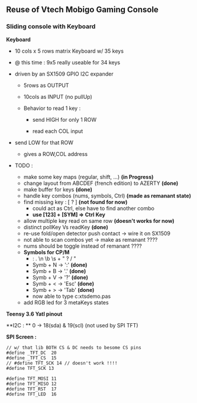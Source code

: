 ## Reuse of Vtech Mobigo Gaming Console

### Sliding console with Keyboard

**Keyboard**

  - 10 cols x 5 rows matrix Keyboard w/ 35 keys
  - @ this time : 9x5 really useable for 34 keys

  - driven by an SX1509 GPIO I2C expander
    - 5rows as OUTPUT
    - 10cols as INPUT (no pullUp)

    - Behavior to read 1 key :
      - send HIGH for only 1 ROW
      
      - read each COL input
    
  - send LOW for that ROW
    
      - gives a ROW,COL address
      
        
    
  - TODO :
    - make some key maps (regular, shift, ...) **(in Progress)**
    - change layout from ABCDEF (french edition) to AZERTY **(done)** 
    - make buffer for keys **(done)**
    - handle key combos (nums, symbols, Ctrl) **(made as remanant state)**
    - find missing key : [ ? ] **(not found for now)**
      - could act as Ctrl, else have to find another combo
      - **use [123] + [SYM] => Ctrl Key**
    - allow multiple key read on same row **(doesn't works for now)**
    - distinct pollKey Vs readKey **(done)**
    - re-use fold/open detector push  contact -> wire it on SX1509
    - not able to scan combos yet -> make as remanant ????
    - nums should be toggle instead of remanant ????
    - **Symbols for CP/M**
      - : . \n \b \s + " ? / "
      - Symb + N -> ':' **(done)**
      - Symb + B -> '.' **(done)**
      - Symb + V -> '?' **(done)**
      - Symb + < -> 'Esc' **(done)**
      - Symb + > -> 'Tab' **(done)**
      - now able to type c:xtsdemo.pas
    - add RGB led for 3 metaKeys states
    

**Teensy 3.6 Yatl pinout** 

**I2C : ** 0 -> 18(sda) & 19(scl) (not used by SPI TFT)

**SPI Screen :**

    // w/ that lib BOTH CS & DC needs to besome CS pins
    #define _TFT_DC  20
    #define _TFT_CS  15
    // #define TFT_SCK 14 // doesn't work !!!!
    #define TFT_SCK 13
    
    #define TFT_MOSI 11
    #define TFT_MISO 12
    #define TFT_RST  17
    #define TFT_LED  16